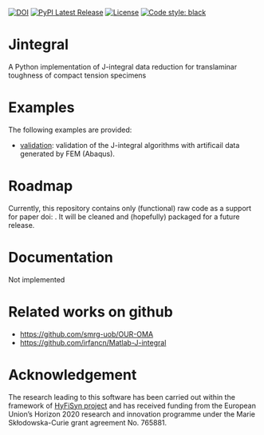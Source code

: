 [![DOI](https://zenodo.org/badge/563768686.svg)](https://zenodo.org/badge/latestdoi/563768686)
[![PyPI Latest Release](https://img.shields.io/pypi/v/jintegral.svg)](https://pypi.org/project/jintegral/)
[![License](https://img.shields.io/pypi/l/jintegral.svg)](LICENSE)
[![Code style: black](https://img.shields.io/badge/code%20style-black-000000.svg)](https://github.com/psf/black)


# Jintegral
A Python implementation of J-integral data reduction for translaminar toughness of compact tension specimens

# Examples
The following examples are provided:
- [validation](examples/validation): validation of the J-integral algorithms with artificail data generated by FEM (Abaqus).

# Roadmap 
Currently, this repository contains only (functional) raw code as a support for paper doi: .
It will be cleaned and (hopefully) packaged for a future release. 

# Documentation
Not implemented

# Related works on github

- https://github.com/smrg-uob/OUR-OMA
- https://github.com/irfancn/Matlab-J-integral

# Acknowledgement

The research leading to this software has been carried out within the framework of [HyFiSyn project](https://www.hyfisyn.eu/) and has received funding from the European Union’s Horizon 2020 research and innovation programme under the Marie Skłodowska-Curie grant agreement No. 765881. 
